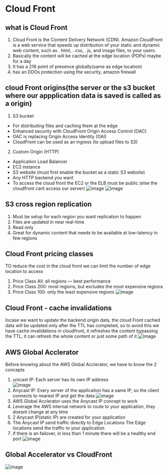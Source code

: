 # Cloud Front

## what is Cloud Front
1. Cloud Front is the Content Delivery Network (CDN). Amazon CloudFront is a web service that speeds up distribution of your static and dynamic web content, such as . html, . css, . js, and image files, to your users.
2. Basically the content will be cached at the edge location (POPs) maybe for a day
3. It has a 216 point of presence globally(same as edge location)
4. has an DDOs protection using the security, amazon firewall

## cloud Front origins(the server or the s3 bucket where our appplication data is saved is called as a origin)
1. S3 bucket 
* For distributing files and caching them at the edge
* Enhanced security with CloudFront Origin Access Control (OAC)
* OAC is replacing Origin Access Identity (OAI)
* CloudFront can be used as an ingress (to upload files to S3) 
2. Custom Origin (HTTP) 
* Application Load Balancer
* EC2 instance
* S3 website (must first enable the bucket as a static S3 website)
* Any HTTP backend you want
* To access the cloud front the EC2 or the ELB must be public (else the cloudfront cant access our server)
![image](https://github.com/bhargavsp/aws_solution-architect/assets/45779321/092678ff-a5b9-4009-8ae6-bc8b4961fb27)
![image](https://github.com/bhargavsp/aws_solution-architect/assets/45779321/aed206fe-9eb0-43eb-bb8a-1e9f0e26a401)


## S3 cross region replication
1. Must be setup for each region you want replication to happen
2. Files are updated in near real-time
3. Read only
4. Great for dynamic content that needs to be available at low-latency in few regions
   
## Cloud Front pricing classes
TO reduce the cost in the cloud front we can limit the number of edge location to access
1. Price Class All: all regions — best performance
2. Price Class 200: most regions, but excludes the most expensive regions
3. Price Class 100: only the least expensive regions
![image](https://github.com/bhargavsp/aws_solution-architect/assets/45779321/668d4d3b-dd68-4e25-94cc-2cbc200a2d9a)

## Cloud Front - cache invalidations
Incase we want to update the backend origin data, the cloud Front cached data will be updated only after the TTL has completed, so to avoid this we have cache invalidations in cloudfront, it refreshes the content bypassing the TTL, it can refresh the whole content or just some path of it 
![image](https://github.com/bhargavsp/aws_solution-architect/assets/45779321/94747cf9-7d9a-4834-b153-9c81fb43fb6a)

## AWS Global Acclerator
Before knowing about the AWS Global Acclerator, we have to know the 2 concepts
1. unicast IP: Each server has its own IP address <br/> ![image](https://github.com/bhargavsp/aws_solution-architect/assets/45779321/20b84515-e1e6-4fd3-873e-e221f48e626c)
2. Anycast IP: Every server of the application has a same IP, so the client connects to nearest IP and get the data ![image](https://github.com/bhargavsp/aws_solution-architect/assets/45779321/a6285d73-daa7-433d-9128-2c6c67b9970a)
3. AWS Global Acclerator uses the Anycast IP concept to work
4. Leverage the AWS internal network to route to your application, they doesnt change at any time
5. 2 Anycast IP(static IP) are created for your application
6. The Anycast IP send traffic directly to Edge Locations The Edge locations send the traffic to your application
7. if there is an failover, in less than 1 minute there will be a healthy end port
![image](https://github.com/bhargavsp/aws_solution-architect/assets/45779321/4e25c5f0-7e88-47b3-bb51-87f08be31156)

## Global Accelerator vs CloudFront
![image](https://github.com/bhargavsp/aws_solution-architect/assets/45779321/711db7e1-baa7-4333-9688-07164a36709e)



